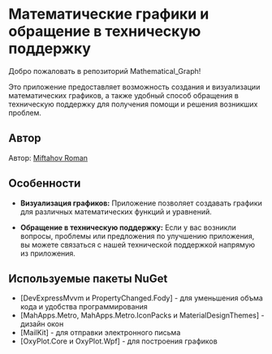 # Математические графики и обращение в техническую поддержку

Добро пожаловать в репозиторий Mathematical_Graph!

Это приложение предоставляет возможность создания и визуализации математических графиков, а также удобный способ обращения в техническую поддержку для получения помощи и решения возникших проблем.
## Автор
Автор: [Miftahov Roman](https://github.com/NeKrOmAnT1)
## Особенности

- **Визуализация графиков:** Приложение позволяет создавать графики для различных математических функций и уравнений.

- **Обращение в техническую поддержку:** Если у вас возникли вопросы, проблемы или предложения по улучшению приложения, вы можете связаться с нашей технической поддержкой напрямую из приложения.
## Используемые пакеты NuGet
- [DevExpressMvvm и PropertyChanged.Fody] - для уменьшения объма кода и удобства программирования
- [MahApps.Metro, MahApps.Metro.IconPacks и MaterialDesignThemes] - дизайн окон
- [MailKit] - для отправки электронного письма
- [OxyPlot.Core и OxyPlot.Wpf] - для построения графиков
  
